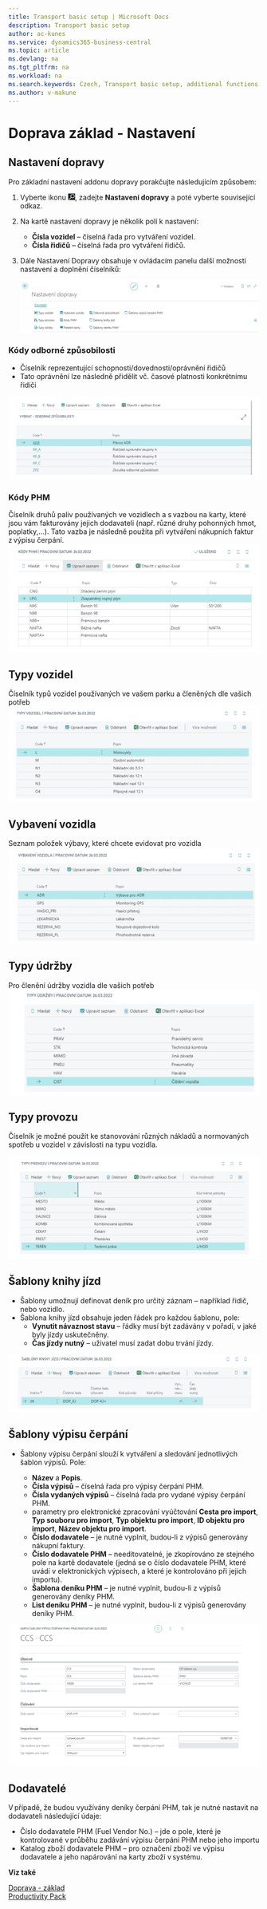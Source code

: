 ```yaml
---
title: Transport basic setup | Microsoft Docs
description: Transport basic setup
author: ac-kunes
ms.service: dynamics365-business-central
ms.topic: article
ms.devlang: na
ms.tgt_pltfrm: na
ms.workload: na
ms.search.keywords: Czech, Transport basic setup, additional functions
ms.author: v-makune
---
```

# Doprava základ - Nastavení

## Nastavení dopravy

Pro základní nastavení addonu dopravy porakčujte následujícím způsobem:
1. Vyberte ikonu ![Žárovky, která otevře funkci Řekněte mi](media/ui-search/search_small.png "Řekněte mi, co chcete dělat"), zadejte **Nastavení dopravy** a poté vyberte související odkaz.
2. Na kartě nastavení dopravy je několik polí k nastavení:
    - **Čísla vozidel** – číselná řada pro vytváření vozidel.
    - **Čísla řidičů** – číselná řada pro vytváření řidičů.
3. Dále Nastavení Dopravy obsahuje v ovládacím panelu další možnosti nastavení a doplnění číselníků:

    ![Nastavení dopravy](media/ac_transport_setup.png)

### Kódy odborné způsobilosti 

- Číselník reprezentující schopnosti/dovednosti/oprávnění řidičů 
- Tato oprávnění lze následně přidělit vč. časové platnosti konkrétnímu řidiči

![Kódy způsobilosti](media/ac_transport_codes.png)

### Kódy PHM 
Číselník druhů paliv používaných ve vozidlech a s vazbou na karty, které jsou vám fakturovány jejich dodavateli (např. různé druhy pohonných hmot, poplatky,…).  Tato vazba je následně použita při vytváření nákupních faktur z výpisu čerpání.
![Kódy PHM](media/ac_transport_PHM.png)

## Typy vozidel 

Číselník typů vozidel používaných ve vašem parku a členěných dle vašich potřeb 
![Typy vozidel](media/ac_transport_vehicles.png)

## Vybavení vozidla 

Seznam položek výbavy, které chcete evidovat pro vozidla 
![Vybavení vozidel](media/ac_transport_vehicles_eq.png)


## Typy údržby 

Pro členění údržby vozidla dle vašich potřeb 
![Typy údržby](media/ac_transport_main.png)

## Typy provozu 

Číselník je možné použít ke stanovování různých nákladů a normovaných spotřeb u vozidel v závislosti na typu vozidla. 

![Typy provozu](media/ac_transport_types.png)


## Šablony knihy jízd 

- Šablony umožnují definovat deník pro určitý záznam – například řidič, nebo vozidlo.
- Šablona knihy jízd obsahuje jeden řádek pro každou šablonu, pole: 
    - **Vynutit návaznost stavu** – řádky musí být zadávány v pořadí, v jaké byly jízdy uskutečněny. 
    - **Čas jízdy nutný** – uživatel musí zadat dobu trvání jízdy. 

![Šablony knihy jízd](media/ac_transport_templateKH.png)

## Šablony výpisu čerpání 

- Šablony výpisu čerpání slouží k vytváření a sledování jednotlivých šablon výpisů. Pole: 

    - **Název** a **Popis**.
    - **Čísla výpisů** – číselná řada pro výpisy čerpání PHM.
    - **Čísla vydaných výpisů** – číselná řada pro vydané výpisy čerpání PHM.
    - parametry pro elektronické zpracování vyúčtování **Cesta pro import**, **Typ souboru pro import**, **Typ objektu pro import**, **ID objektu pro import**, **Název objektu pro import**.
    - **Číslo dodavatele** – je nutné vyplnit, budou-li z výpisů generovány nákupní faktury.
    - **Číslo dodavatele PHM** – needitovatelné, je zkopírováno ze stejného pole na kartě dodavatele (jedná se o číslo dodavatele PHM, které uvádí v elektronických výpisech, a které je kontrolováno při jejich importu). 
    - **Šablona deníku PHM** – je nutné vyplnit, budou-li z výpisů generovány deníky PHM.
    - **List deníku PHM** – je nutné vyplnit, budou-li z výpisů generovány deníky PHM.

![Šablony výpisu čerpání PHM - CSS](media/ac_transport_css.png)

## Dodavatelé 

V případě, že budou využívány deníky čerpání PHM, tak je nutné nastavit na dodavateli následující údaje: 
- Číslo dodavatele PHM (Fuel Vendor No.) – jde o pole, které je kontrolované v průběhu zadávání výpisu čerpání PHM nebo jeho importu 
- Katalog zboží dodavatele PHM – pro označení zboží ve výpisu dodavatele a jeho napárování na karty zboží v systému. 

**Viz také**

[Doprava - základ](ac-transport-basic.md)  
[Productivity Pack](ac-productivity-pack.md)
